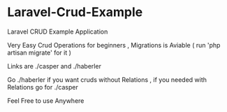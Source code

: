 # Laravel-Crud-Example
Laravel CRUD Example Application

Very Easy Crud Operations for beginners , Migrations is Aviable ( run 'php artisan migrate' for it )

Links are  ./casper and ./haberler  

Go ./haberler if you want cruds without Relations ,
if you needed with Relations go for ./casper

Feel Free to use Anywhere 

